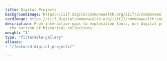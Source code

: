 ```yaml
---
title: Digital Projects
backgroundImage: https://iiif.digitalcommonwealth.org/iiif/2/commonwealth:4m90fb30b/2918,1807,2552,1122/,800/0/default.jpg
cardImage: https://iiif.digitalcommonwealth.org/iiif/2/commonwealth:sn00b147x/74,1271,2655,1666/,300/0/default.jpg
description: From interactive maps to exploration tools, our digital projects expand
  the horizon of historical collections
weight: "1"
type: "filterable-gallery"
aliases:
- "/featured-digital-projects/"

---
```

